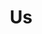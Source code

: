 ---
pid: ch938
title: Us
location_transcription: east river drive
coordinates: "[-75.1968918, 40.0086092]"
zipcode: '19121'
gen_neighborhood: North Philadelphia
neighborhood: Brewerytown
outside_phl: 
age: '22'
age_range: 20-29
instagram: 
image_file_name: ch_938.jpg
proposal_transcription: inclusion & diversity
topic: Inclusivity,Unity
topic_summary: 0, 0
type: Other No Form
keywords_other: diversity, inclusion
credit: 
image_labels: 
twitter: 
facebook: 
permalink: "/monuments/ch938/"
layout: item-page
---